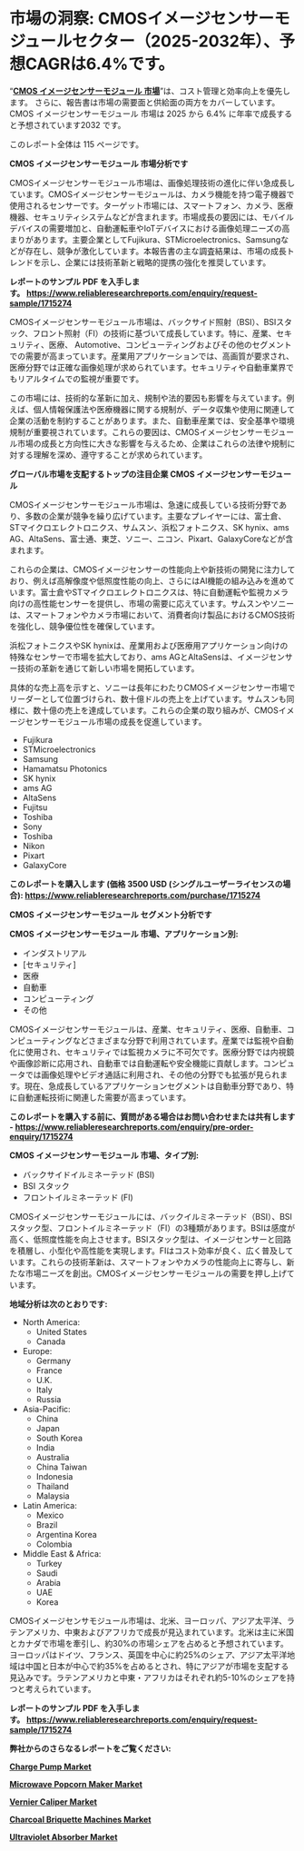 <p><h1>市場の洞察: CMOSイメージセンサーモジュールセクター（2025-2032年）、予想CAGRは6.4%です。</h1></p><p>&ldquo;<strong><a href="https://www.reliableresearchreports.com/cmos-image-sensor-module-r1715274?utm_campaign=110&utm_medium=9&utm_source=Github&utm_content=ia&utm_term=22022025&utm_id=cmos-image-sensor-module">CMOS イメージセンサーモジュール 市場</a></strong>&rdquo;は、コスト管理と効率向上を優先します。 さらに、報告書は市場の需要面と供給面の両方をカバーしています。 CMOS イメージセンサーモジュール 市場は 2025 から 6.4% に年率で成長すると予想されています2032 です。</p>
<p>このレポート全体は 115 ページです。</p>
<p><strong>CMOS イメージセンサーモジュール 市場分析です</strong></p>
<p><p>CMOSイメージセンサーモジュール市場は、画像処理技術の進化に伴い急成長しています。CMOSイメージセンサーモジュールは、カメラ機能を持つ電子機器で使用されるセンサーです。ターゲット市場には、スマートフォン、カメラ、医療機器、セキュリティシステムなどが含まれます。市場成長の要因には、モバイルデバイスの需要増加と、自動運転車やIoTデバイスにおける画像処理ニーズの高まりがあります。主要企業としてFujikura、STMicroelectronics、Samsungなどが存在し、競争が激化しています。本報告書の主な調査結果は、市場の成長トレンドを示し、企業には技術革新と戦略的提携の強化を推奨しています。</p></p>
<p><strong>レポートのサンプル PDF を入手します。&nbsp;<a href="https://www.reliableresearchreports.com/enquiry/request-sample/1715274?utm_campaign=110&utm_medium=9&utm_source=Github&utm_content=ia&utm_term=22022025&utm_id=cmos-image-sensor-module">https://www.reliableresearchreports.com/enquiry/request-sample/1715274</a></strong></p>
<p><p>CMOSイメージセンサーモジュール市場は、バックサイド照射（BSI）、BSIスタック、フロント照射（FI）の技術に基づいて成長しています。特に、産業、セキュリティ、医療、 Automotive、コンピューティングおよびその他のセグメントでの需要が高まっています。産業用アプリケーションでは、高画質が要求され、医療分野では正確な画像処理が求められています。セキュリティや自動車業界でもリアルタイムでの監視が重要です。</p><p>この市場には、技術的な革新に加え、規制や法的要因も影響を与えています。例えば、個人情報保護法や医療機器に関する規制が、データ収集や使用に関連して企業の活動を制約することがあります。また、自動車産業では、安全基準や環境規制が重要視されています。これらの要因は、CMOSイメージセンサーモジュール市場の成長と方向性に大きな影響を与えるため、企業はこれらの法律や規制に対する理解を深め、遵守することが求められています。</p></p>
<p><strong>グローバル市場を支配するトップの注目企業 CMOS イメージセンサーモジュール</strong></p>
<p><p>CMOSイメージセンサーモジュール市場は、急速に成長している技術分野であり、多数の企業が競争を繰り広げています。主要なプレイヤーには、富士倉、STマイクロエレクトロニクス、サムスン、浜松フォトニクス、SK hynix、ams AG、AltaSens、富士通、東芝、ソニー、ニコン、Pixart、GalaxyCoreなどが含まれます。</p><p>これらの企業は、CMOSイメージセンサーの性能向上や新技術の開発に注力しており、例えば高解像度や低照度性能の向上、さらにはAI機能の組み込みを進めています。富士倉やSTマイクロエレクトロニクスは、特に自動運転や監視カメラ向けの高性能センサーを提供し、市場の需要に応えています。サムスンやソニーは、スマートフォンやカメラ市場において、消費者向け製品におけるCMOS技術を強化し、競争優位性を確保しています。</p><p>浜松フォトニクスやSK hynixは、産業用および医療用アプリケーション向けの特殊なセンサーで市場を拡大しており、ams AGとAltaSensは、イメージセンサー技術の革新を通じて新しい市場を開拓しています。</p><p>具体的な売上高を示すと、ソニーは長年にわたりCMOSイメージセンサー市場でリーダーとして位置づけられ、数十億ドルの売上を上げています。サムスンも同様に、数十億の売上を達成しています。これらの企業の取り組みが、CMOSイメージセンサーモジュール市場の成長を促進しています。</p></p>
<p><ul><li>Fujikura</li><li>STMicroelectronics</li><li>Samsung</li><li>Hamamatsu Photonics</li><li>SK hynix</li><li>ams AG</li><li>AltaSens</li><li>Fujitsu</li><li>Toshiba</li><li>Sony</li><li>Toshiba</li><li>Nikon</li><li>Pixart</li><li>GalaxyCore</li></ul></p>
<p><strong>このレポートを購入します (価格 3500 USD (シングルユーザーライセンスの場合):&nbsp;<a href="https://www.reliableresearchreports.com/purchase/1715274?utm_campaign=110&utm_medium=9&utm_source=Github&utm_content=ia&utm_term=22022025&utm_id=cmos-image-sensor-module">https://www.reliableresearchreports.com/purchase/1715274</a></strong></p>
<p><strong>CMOS イメージセンサーモジュール セグメント分析です</strong></p>
<p><strong>CMOS イメージセンサーモジュール 市場、アプリケーション別:</strong></p>
<p><ul><li>インダストリアル</li><li>[セキュリティ]</li><li>医療</li><li>自動車</li><li>コンピューティング</li><li>その他</li></ul></p>
<p><p>CMOSイメージセンサーモジュールは、産業、セキュリティ、医療、自動車、コンピューティングなどさまざまな分野で利用されています。産業では監視や自動化に使用され、セキュリティでは監視カメラに不可欠です。医療分野では内視鏡や画像診断に応用され、自動車では自動運転や安全機能に貢献します。コンピュータでは画像処理やビデオ通話に利用され、その他の分野でも拡張が見られます。現在、急成長しているアプリケーションセグメントは自動車分野であり、特に自動運転技術に関連した需要が高まっています。</p></p>
<p><strong>このレポートを購入する前に、質問がある場合はお問い合わせまたは共有します - <a href="https://www.reliableresearchreports.com/enquiry/pre-order-enquiry/1715274?utm_campaign=110&utm_medium=9&utm_source=Github&utm_content=ia&utm_term=22022025&utm_id=cmos-image-sensor-module">https://www.reliableresearchreports.com/enquiry/pre-order-enquiry/1715274</a></strong></p>
<p><strong>CMOS イメージセンサーモジュール 市場、タイプ別:</strong></p>
<p><ul><li>バックサイドイルミネーテッド (BSI)</li><li>BSI スタック</li><li>フロントイルミネーテッド (FI)</li></ul></p>
<p><p>CMOSイメージセンサーモジュールには、バックイルミネーテッド（BSI）、BSIスタック型、フロントイルミネーテッド（FI）の3種類があります。BSIは感度が高く、低照度性能を向上させます。BSIスタック型は、イメージセンサーと回路を積層し、小型化や高性能を実現します。FIはコスト効率が良く、広く普及しています。これらの技術革新は、スマートフォンやカメラの性能向上に寄与し、新たな市場ニーズを創出。CMOSイメージセンサーモジュールの需要を押し上げています。</p></p>
<p><strong>地域分析は次のとおりです:</strong></p>
<p><ul>
    <li>
        North America:
        <ul>
            <li>United States</li>
            <li>Canada</li>
        </ul>
    </li>
    <li>
        Europe:
        <ul>
            <li>Germany</li>
            <li>France</li>
            <li>U.K.</li>
            <li>Italy</li>
            <li>Russia</li>
        </ul>
    </li>
    <li>
        Asia-Pacific:
        <ul>
            <li>China</li>
            <li>Japan</li>
            <li>South Korea</li>
            <li>India</li>
            <li>Australia</li>
            <li>China Taiwan</li>
            <li>Indonesia</li>
            <li>Thailand</li>
            <li>Malaysia</li>
        </ul>
    </li>
    <li>
        Latin America:
        <ul>
            <li>Mexico</li>
            <li>Brazil</li>
            <li>Argentina Korea</li>
            <li>Colombia</li>
        </ul>
    </li>
    <li>
        Middle East & Africa:
        <ul>
            <li>Turkey</li>
            <li>Saudi</li>
            <li>Arabia</li>
            <li>UAE</li>
            <li>Korea</li>
        </ul>
    </li>
    </ul></p>
<p><p>CMOSイメージセンサモジュール市場は、北米、ヨーロッパ、アジア太平洋、ラテンアメリカ、中東およびアフリカで成長が見込まれています。北米は主に米国とカナダで市場を牽引し、約30%の市場シェアを占めると予想されています。ヨーロッパはドイツ、フランス、英国を中心に約25%のシェア、アジア太平洋地域は中国と日本が中心で約35%を占めるとされ、特にアジアが市場を支配する見込みです。ラテンアメリカと中東・アフリカはそれぞれ約5-10%のシェアを持つと考えられています。</p></p>
<p><strong>レポートのサンプル PDF を入手します。&nbsp;<a href="https://www.reliableresearchreports.com/enquiry/request-sample/1715274?utm_campaign=110&utm_medium=9&utm_source=Github&utm_content=ia&utm_term=22022025&utm_id=cmos-image-sensor-module">https://www.reliableresearchreports.com/enquiry/request-sample/1715274</a></strong></p>
<p><strong></strong></p>
<p><strong></strong></p>
<p><strong></strong></p>
<p><strong></strong></p>
<p><strong>弊社からのさらなるレポートをご覧ください:</strong></p>
<p><strong><p><a href="https://github.com/penecorodz74/Market-Research-Report-List-1/blob/main/charge-pump-market.md?utm_campaign=110&utm_medium=9&utm_source=Github&utm_content=ia&utm_term=22022025&utm_id=cmos-image-sensor-module">Charge Pump Market</a></p><p><a href="https://github.com/sadimsamid/Market-Research-Report-List-1/blob/main/microwave-popcorn-maker-market.md?utm_campaign=110&utm_medium=9&utm_source=Github&utm_content=ia&utm_term=22022025&utm_id=cmos-image-sensor-module">Microwave Popcorn Maker Market</a></p><p><a href="https://github.com/ivetasyizhi/Market-Research-Report-List-1/blob/main/vernier-caliper-market.md?utm_campaign=110&utm_medium=9&utm_source=Github&utm_content=ia&utm_term=22022025&utm_id=cmos-image-sensor-module">Vernier Caliper Market</a></p><p><a href="https://github.com/aistraasinyo/Market-Research-Report-List-1/blob/main/charcoal-briquette-machines-market.md?utm_campaign=110&utm_medium=9&utm_source=Github&utm_content=ia&utm_term=22022025&utm_id=cmos-image-sensor-module">Charcoal Briquette Machines Market</a></p><p><a href="https://github.com/boysabotzoc/Market-Research-Report-List-1/blob/main/ultraviolet-absorber-market.md?utm_campaign=110&utm_medium=9&utm_source=Github&utm_content=ia&utm_term=22022025&utm_id=cmos-image-sensor-module">Ultraviolet Absorber Market</a></p></strong></p>